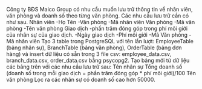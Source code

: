 Công ty BĐS Maico Group có nhu cầu muốn lưu trữ thông tin về nhân viên, văn phòng và doanh số theo từng văn phòng. Các nhu cầu lưu trữ cần có như sau.
Nhân viên
-Họ Tên
-Văn phòng
-Mã nhân viên
Văn phòng
-Mã văn phòng
-Tên văn phòng
Giao dịch
-phần trăm đóng góp trong phí môi giới của nhân sự của giao dịch.
-Ngày giao dịch
-Phí môi giới
-Mã Văn phòng
-Mã nhân viên
Tạo 3 table trong PostgreSQL với tên lần lượt: EmployeeTable (bảng nhân sự), BranchTable (bảng văn phòng), OrderTable (bảng đơn hàng) và insert dữ liệu có sẵn trong 3 file csv: employee_data.csv, branch_data.csv, order_data.csv bằng psycopg2. 
Tạo bảng mới từ dữ liệu các bảng trên với các nhu cầu lưu trữ sau:
Tên nhân sự
Tổng doanh số (doanh số trong mỗi giao dịch = phần trăm đóng góp * phí môi giới)/100
Tên văn phòng
Lọc ra các nhân sự có doanh số cao hơn 50000.
